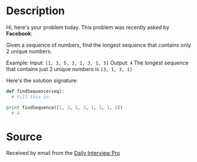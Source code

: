 # Description

Hi, here's your problem today. This problem was recently asked by **Facebook**:

Given a sequence of numbers, find the longest sequence that contains only 2 unique numbers.

Example:
Input: `[1, 3, 5, 3, 1, 3, 1, 5]`
Output: `4`
The longest sequence that contains just 2 unique numbers is `[3, 1, 3, 1]`

Here's the solution signature:

```py
def findSequence(seq):
  # Fill this in.

print findSequence([1, 3, 5, 3, 1, 3, 1, 5])
  # 4
```

# Source

Received by email from the [Daily Interview Pro](https://www.techseries.dev/daily)
